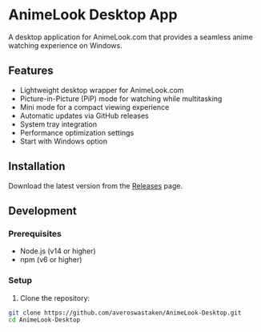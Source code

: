 # AnimeLook Desktop App

A desktop application for AnimeLook.com that provides a seamless anime watching experience on Windows.

## Features

- Lightweight desktop wrapper for AnimeLook.com
- Picture-in-Picture (PiP) mode for watching while multitasking
- Mini mode for a compact viewing experience
- Automatic updates via GitHub releases
- System tray integration
- Performance optimization settings
- Start with Windows option

## Installation

Download the latest version from the [Releases](https://github.com/averoswastaken/AnimeLook-Desktop/releases) page.

## Development

### Prerequisites

- Node.js (v14 or higher)
- npm (v6 or higher)

### Setup

1. Clone the repository:
```bash
git clone https://github.com/averoswastaken/AnimeLook-Desktop.git
cd AnimeLook-Desktop